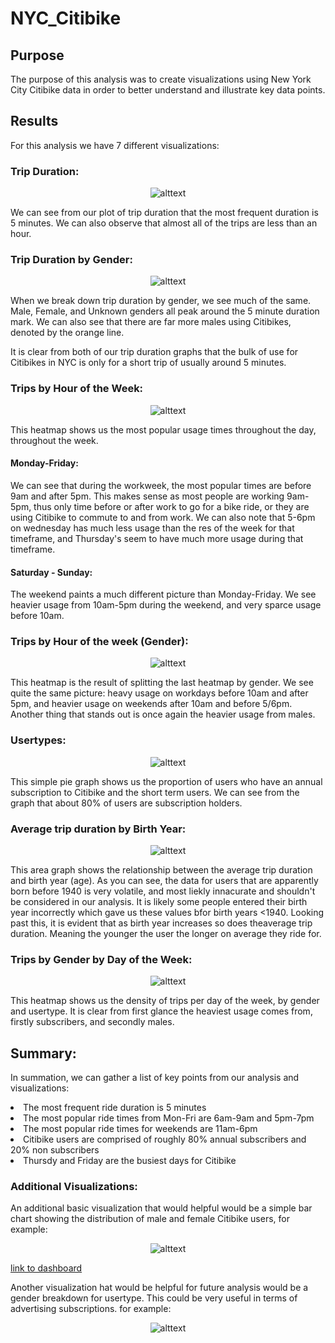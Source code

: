 # NYC_Citibike

## Purpose
The purpose of this analysis was to create visualizations using New York City Citibike data in order to better understand and illustrate key data points. 

## Results 

For this analysis we have 7 different visualizations:

### Trip Duration:

<p align="center"

![alttext](https://github.com/sd2wiebe/NYC_Citibike/blob/main/checkout%20time.png)

</p>

We can see from our plot of trip duration that the most frequent duration is 5 minutes. We can also observe that almost all of the trips are less than an hour. 

### Trip Duration by Gender:

<p align="center"

![alttext](https://github.com/sd2wiebe/NYC_Citibike/blob/main/checkout%20by%20gender.png)

</p>

When we break down trip duration by gender, we see much of the same. Male, Female, and Unknown genders all peak around the 5 minute duration mark. We can also see that there are far more males using Citibikes, denoted by the orange line.

It is clear from both of our trip duration graphs that the bulk of use for Citibikes in NYC is only for a short trip of usually around 5 minutes.

### Trips by Hour of the Week:

<p align="center"

![alttext](https://github.com/sd2wiebe/NYC_Citibike/blob/main/Trips%20by%20Weekday%20hour.png)

</p>

This heatmap shows us the most popular usage times throughout the day, throughout the week. 

#### Monday-Friday: 
We can see that during the workweek, the most popular times are before 9am and after 5pm. This makes sense as most people are working 9am-5pm, thus only time before or after work to go for a bike ride, or they are using Citibike to commute to and from work.
We can also note that 5-6pm on wednesday has much less usage than the res of the week for that timeframe, and Thursday's seem to have much more usage during that timeframe.
#### Saturday - Sunday:

The weekend paints a much different picture than Monday-Friday. We see heavier usage from 10am-5pm during the weekend, and very sparce usage before 10am.

### Trips by Hour of the week (Gender):
<p align="center"

![alttext](https://github.com/sd2wiebe/NYC_Citibike/blob/main/Trips%20by%20Weekday%20gender%20hour.png)

</p>

This heatmap is the result of splitting the last heatmap by gender. We see quite the same picture: heavy usage on workdays before 10am and after 5pm, and heavier usage on weekends after 10am and before 5/6pm. Another thing that stands out is once again the heavier usage from males.

### Usertypes:
<p align="center"

![alttext](https://github.com/sd2wiebe/NYC_Citibike/blob/main/short%20term%20vs%20annual%20subs.png)

</p>

This simple pie graph shows us the proportion of users who have an annual subscription to Citibike and the short term users. We can see from the graph that about 80% of users are subscription holders.

### Average trip duration by Birth Year:
<p align="center"

![alttext](https://github.com/sd2wiebe/NYC_Citibike/blob/main/average%20trip%20duration%20birth%20year.png)

</p>
This area graph shows the relationship between the average trip duration and birth year (age). As you can see, the data for users that are apparently born before 1940 is very volatile, and most liekly innacurate and shouldn't be considered in our analysis. It is likely some people entered their birth year incorrectly which gave us these values bfor birth years <1940. Looking past this, it is evident that as birth year increases so does theaverage trip duration. Meaning the younger the user the longer on average they ride for. 

### Trips by Gender by Day of the Week:
<p align="center"

![alttext](https://github.com/sd2wiebe/NYC_Citibike/blob/main/user%20type%20trips%20by%20gender%20weekday.png)

</p>

This heatmap shows us the density of trips per day of the week, by gender and usertype. It is clear from first glance the heaviest usage comes from, firstly subscribers, and secondly males. 

## Summary:
In summation, we can gather a list of key points from our analysis and visualizations:

<li> The most frequent ride duration is 5 minutes </li>
<li> The most popular ride times from Mon-Fri are 6am-9am and 5pm-7pm</li>
<li> The most popular ride times for weekends are 11am-6pm</li>
<li> Citibike users are comprised of roughly 80% annual subscribers and 20% non subscribers</li>
<li> Thursdy and Friday are the busiest days for Citibike</li>

### Additional Visualizations:

An additional basic visualization that would helpful would be a simple bar chart showing the distribution of male and female Citibike users, for example:

<p align="center"

![alttext](https://github.com/sd2wiebe/NYC_Citibike/blob/main/Gender%20Dist.png)

</p>

[link to dashboard](https://public.tableau.com/app/profile/shawn.wiebe/viz/NYCCitibikeAnalysis_16230979095720/NYCCitibikeAnalysis)


Another visualization hat would be helpful for future analysis would be a gender breakdown for usertype. This could be very useful in terms of advertising subscriptions.
for example: 
<p align="center"

![alttext](https://github.com/sd2wiebe/NYC_Citibike/blob/main/usertype%20by%20gender.png)
</p>

